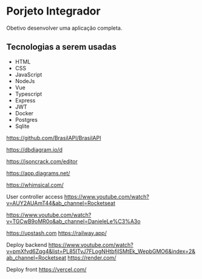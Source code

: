 # Porjeto Integrador

Obetivo desenvolver uma aplicação completa.

## Tecnologias a serem usadas

- HTML
- CSS
- JavaScript
- NodeJs
- Vue
- Typescript
- Express
- JWT
- Docker
- Postgres
- Sqlite

https://github.com/BrasilAPI/BrasilAPI

https://dbdiagram.io/d

https://jsoncrack.com/editor

https://app.diagrams.net/

https://whimsical.com/

User controller access
https://www.youtube.com/watch?v=AUY2AUAmT44&ab_channel=Rocketseat

https://www.youtube.com/watch?v=TGCwB9oMR0o&ab_channel=DanieleLe%C3%A3o



https://upstash.com
https://railway.app/

Deploy backend
https://www.youtube.com/watch?v=pmXfvd6Zqg4&list=PL85ITvJ7FLogNHtbfjISMtEk_WepbGMO6&index=2&ab_channel=Rocketseat
https://render.com/

Deploy front
https://vercel.com/
